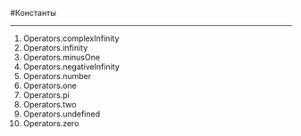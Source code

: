 #Константы

----------
    
1. Operators.complexInfinity
1. Operators.infinity
1. Operators.minusOne
1. Operators.negativeInfinity
1. Operators.number
1. Operators.one
1. Operators.pi
1. Operators.two
1. Operators.undefined
1. Operators.zero
    
    